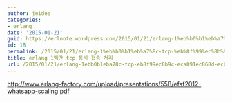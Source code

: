```yaml
---
author: jeidee
categories:
- erlang
date: '2015-01-21'
guid: https://erlnote.wordpress.com/2015/01/21/erlang-1%eb%b0%b1%eb%a7%8c-tcp-%eb%8f%99%ec%8b%9c-%ec%a0%91%ec%86%8d-%ec%b2%98%eb%a6%ac/
id: 18
permalink: /2015/01/21/erlang-1%eb%b0%b1%eb%a7%8c-tcp-%eb%8f%99%ec%8b%9c-%ec%a0%91%ec%86%8d-%ec%b2%98%eb%a6%ac/
title: erlang 1백만 tcp 동시 접속 처리
url: /2015/01/21/erlang-1ebb0b1eba78c-tcp-eb8f99ec8b9c-eca091ec868d-ecb298eba6ac
---
```


http://www.erlang-factory.com/upload/presentations/558/efsf2012-whatsapp-scaling.pdf